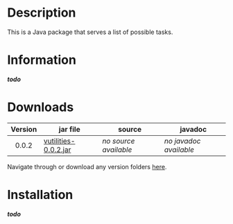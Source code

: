 # Description

This is a Java package that serves a list of possible tasks.

# Information

**_todo_**

# Downloads

| Version   | jar file                         | source                                  | javadoc                                  |
| :-------: | -------------------------------- | --------------------------------------- | ---------------------------------------- |
| 0.0.2     | [vutilities-0.0.2.jar][0.0.2]    | _no source available_                   | _no javadoc available_                   |

Navigate through or download any version folders [here](https://www.dropbox.com/sh/ormbxm6ht48f9gr/AABSxmlCyQGEiFdwdhXfoozQa).

# Installation

**_todo_**

[0.0.2]: https://www.dropbox.com/s/97we5pwbxjov52u/vutilities-0.0.2.jar?dl=1
